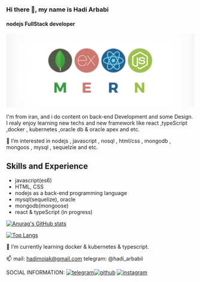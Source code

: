 ### Hi there 👋, my name is Hadi Arbabi

#### nodejs FullStack developer

![javaScript FullStack developer](https://github.com/hadimojak/hadimojak/blob/main/readmeBanner.png)

I'm from iran, and i do content on back-end Development and some Design. I realy enjoy learning new techs and new framework like react ,typeScript ,docker , kubernetes ,oracle db & oracle apex and etc.

👀 I’m interested in nodejs , javascript , nosql , html/css , mongodb , mongoos , mysql , sequelzie and etc.

## Skills and Experience

- javascript(es6)
- HTML, CSS
- nodejs as a back-end programming language
- mysql(sequelize), oracle
- mongodb(mongoose)
- react & typeScript (in progress)

[![Anurag's GitHub stats](https://github-readme-stats.vercel.app/api?username=hadimojak)](https://github.com/anuraghazra/github-readme-stats)

[![Top Langs](https://github-readme-stats.vercel.app/api/top-langs/?username=hadimojak)](https://github.com/anuraghazra/github-readme-stats)

🌱 I’m currently learning docker & kubernetes & typescript.

📫 mail: hadimojak@gmail.com telegram: @hadi_arbabii

SOCIAL INFORMATION:
[<img src='https://cdn.jsdelivr.net/npm/simple-icons@3.0.1/icons/telegram.svg' alt='telegram' height='40'>](https://t.me/hadi_arbabii)[<img src='https://cdn.jsdelivr.net/npm/simple-icons@3.0.1/icons/github.svg' alt='github' height='40'>](https://github.com/hadimojak) [<img src='https://cdn.jsdelivr.net/npm/simple-icons@3.0.1/icons/instagram.svg' alt='instagram' height='40'>](https://www.instagram.com/hadi_arbabii/)
